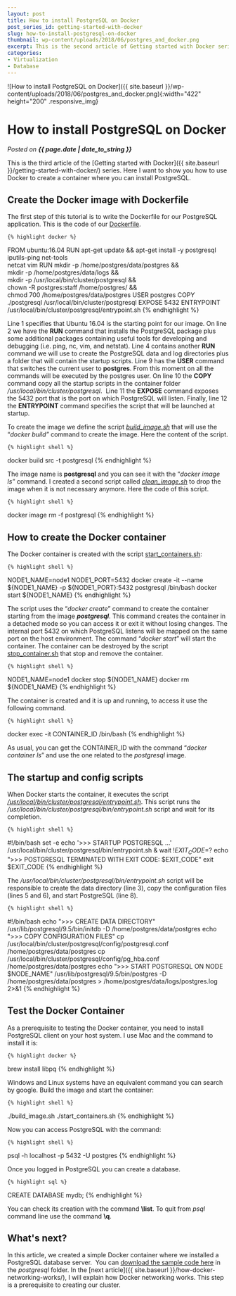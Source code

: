 ```yaml
---
layout: post
title: How to install PostgreSQL on Docker
post_series_id: getting-started-with-docker
slug: how-to-install-postgresql-on-docker
thumbnail: wp-content/uploads/2018/06/postgres_and_docker.png
excerpt: This is the second article of Getting started with Docker series. You&#039;ll learn how to install PostgreSQL on a Docker container.
categories: 
- Virtualization
- Database
---
```


![How to install PostgreSQL on Docker]({{ site.baseurl }}/wp-content/uploads/2018/06/postgres_and_docker.png){:width="422" height="200" .responsive_img}

# How to install PostgreSQL on Docker
_Posted on **{{ page.date | date_to_string }}**_

This is the third article of the [Getting started with Docker]({{ site.baseurl }}/getting-started-with-docker/) series. Here I want to show you how to use Docker to create a container where you can install PostgreSQL.

## Create the Docker image with Dockerfile

The first step of this tutorial is to write the Dockerfile for our PostgreSQL application. This is the code of our [Dockerfile](https://github.com/sasadangelo/docker-tutorials/blob/master/postgresql/src/Dockerfile).

    {% highlight docker %}
FROM ubuntu:16.04
RUN apt-get update && apt-get install -y postgresql iputils-ping net-tools \
    netcat vim
RUN mkdir -p /home/postgres/data/postgres && \
    mkdir -p /home/postgres/data/logs && \
    mkdir -p /usr/local/bin/cluster/postgresql && \
    chown -R postgres:staff /home/postgres/ && \
    chmod 700 /home/postgres/data/postgres
USER postgres
COPY ./postgresql /usr/local/bin/cluster/postgresql
EXPOSE 5432
ENTRYPOINT /usr/local/bin/cluster/postgresql/entrypoint.sh
    {% endhighlight %}

Line 1 specifies that Ubuntu 16.04 is the starting point for our image. On line 2 we have the **RUN** command that installs the PostgreSQL package plus some additional packages containing useful tools for developing and debugging (i.e. ping, nc, vim, and netstat). Line 4 contains another **RUN** command we will use to create the PostgreSQL data and log directories plus a folder that will contain the startup scripts. Line 9 has the **USER** command that switches the current user to **postgres**. From this moment on all the commands will be executed by the postgres user. On line 10 the **COPY** command copy all the startup scripts in the container folder _/usr/local/bin/cluster/postgresql_.  Line 11 the **EXPOSE** command exposes the 5432 port that is the port on which PostgreSQL will listen. Finally, line 12 the **ENTRYPOINT** command specifies the script that will be launched at startup.

To create the image we define the script [_build\_image.sh_](https://github.com/sasadangelo/docker-tutorials/blob/master/postgresql/build_image.sh) that will use the “_docker build”_ command to create the image. Here the content of the script.

    {% highlight shell %}
docker build src -t postgresql
    {% endhighlight %}

The image name is **postgresql** and you can see it with the “_docker image ls”_ command. I created a second script called [_clean\_image.sh_](https://github.com/sasadangelo/docker-tutorials/blob/master/postgresql/clean_image.sh) to drop the image when it is not necessary anymore. Here the code of this script.

    {% highlight shell %}
docker image rm -f postgresql
    {% endhighlight %}

## How to create the Docker container

The Docker container is created with the script [start\_containers.sh](https://github.com/sasadangelo/docker-tutorials/blob/master/postgresql/start_containers.sh):

    {% highlight shell %}
NODE1_NAME=node1
NODE1_PORT=5432
docker create -it --name ${NODE1_NAME} -p ${NODE1_PORT}:5432 postgresql /bin/bash
docker start ${NODE1_NAME}
    {% endhighlight %}

The script uses the “_docker create_” command to create the container starting from the image **_postgresql_**. This command creates the container in a detached mode so you can access it or exit it without losing changes. The internal port 5432 on which PostgreSQL listens will be mapped on the same port on the host environment. The command “_docker start_” will start the container. The container can be destroyed by the script [stop\_container.sh](https://github.com/sasadangelo/docker-tutorials/blob/master/postgresql/stop_containers.sh) that stop and remove the container.

    {% highlight shell %}
NODE1_NAME=node1
docker stop ${NODE1_NAME}
docker rm ${NODE1_NAME}
    {% endhighlight %}

The container is created and it is up and running, to access it use the following command.

    {% highlight shell %}
docker exec -it CONTAINER_ID /bin/bash
    {% endhighlight %}

As usual, you can get the CONTAINER\_ID with the command “_docker container ls_” and use the one related to the _postgresql_ image.

## The startup and config scripts

When Docker starts the container, it executes the script [_/usr/local/bin/cluster/postgresql/entrypoint.sh_](https://github.com/sasadangelo/docker-tutorials/blob/master/postgresql/src/postgresql/entrypoint.sh). This script runs the _/usr/local/bin/cluster/postgresql/bin/entrypoint.sh_ script and wait for its completion.

    {% highlight shell %}
#!/bin/bash
set -e
echo '>>> STARTUP POSTGRESQL ...'
/usr/local/bin/cluster/postgresql/bin/entrypoint.sh & wait ${!}
EXIT_CODE=$?
echo ">>> POSTGRESQL TERMINATED WITH EXIT CODE: $EXIT_CODE"
exit $EXIT_CODE
    {% endhighlight %}

The _/usr/local/bin/cluster/postgresql/bin/entrypoint.sh_ script will be responsible to create the data directory (line 3), copy the configuration files (lines 5 and 6), and start PostgreSQL (line 8).

    {% highlight shell %}
#!/bin/bash
echo ">>> CREATE DATA DIRECTORY"
/usr/lib/postgresql/9.5/bin/initdb -D /home/postgres/data/postgres
echo ">>> COPY CONFIGURATION FILES"
cp /usr/local/bin/cluster/postgresql/config/postgresql.conf /home/postgres/data/postgres
cp /usr/local/bin/cluster/postgresql/config/pg_hba.conf /home/postgres/data/postgres
echo ">>> START POSTGRESQL ON NODE $NODE_NAME"
/usr/lib/postgresql/9.5/bin/postgres -D /home/postgres/data/postgres > /home/postgres/data/logs/postgres.log 2>&1
    {% endhighlight %}

## Test the Docker Container

As a prerequisite to testing the Docker container, you need to install PostgreSQL client on your host system. I use Mac and the command to install it is:

    {% highlight docker %}
brew install libpq
    {% endhighlight %}

Windows and Linux systems have an equivalent command you can search by google. Build the image and start the container:

    {% highlight shell %}
./build_image.sh
./start_containers.sh
    {% endhighlight %}

Now you can access PostgreSQL with the command:

    {% highlight shell %}
psql -h localhost -p 5432 -U postgres
    {% endhighlight %}

Once you logged in PostgreSQL you can create a database.

    {% highlight sql %}
CREATE DATABASE mydb;
    {% endhighlight %}

You can check its creation with the command **\\list**. To quit from _psql_ command line use the command **\\q**.

## What's next?

In this article, we created a simple Docker container where we installed a PostgreSQL database server.  You can [download the sample code here](https://github.com/sasadangelo/docker-tutorials) in the _postgresql_ folder. In the [next article]({{ site.baseurl }}/how-docker-networking-works/), I will explain how Docker networking works. This step is a prerequisite to creating our cluster.
